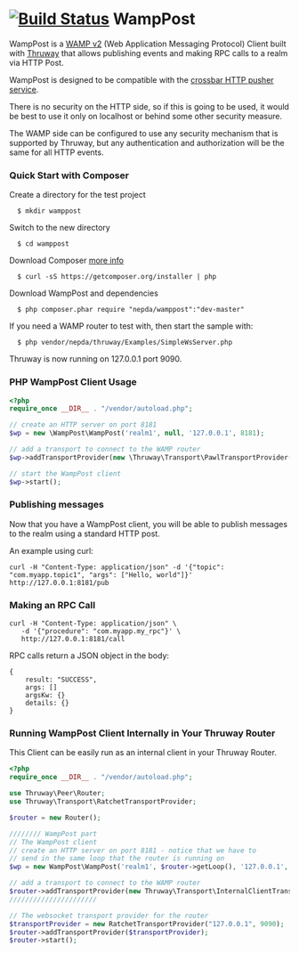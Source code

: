 [![Build Status](https://travis-ci.org/nepda/WampPost.svg?branch=master)](https://travis-ci.org/nepda/WampPost)
WampPost
===========

WampPost is a [WAMP v2](http://wamp.ws/) (Web Application Messaging Protocol) Client built with 
[Thruway](https://github.com/nepda/Thruway) that allows publishing events and making RPC calls to a realm via HTTP Post.

WampPost is designed to be compatible with the [crossbar HTTP pusher service](http://crossbar.io/docs/HTTP-Pusher-Service/).
 
There is no security on the HTTP side, so if this is going to be used, it would be best to use it only
on localhost or behind some other security measure.

The WAMP side can be configured to use any security mechanism that is supported by Thruway,
but any authentication and authorization will be the same for all HTTP events.

### Quick Start with Composer

Create a directory for the test project

      $ mkdir wamppost

Switch to the new directory

      $ cd wamppost

Download Composer [more info](https://getcomposer.org/doc/00-intro.md#downloading-the-composer-executable)

      $ curl -sS https://getcomposer.org/installer | php
      
Download WampPost and dependencies

      $ php composer.phar require "nepda/wamppost":"dev-master"

If you need a WAMP router to test with, then start the sample with:

      $ php vendor/nepda/thruway/Examples/SimpleWsServer.php
    
Thruway is now running on 127.0.0.1 port 9090.

### PHP WampPost Client Usage

```php
<?php
require_once __DIR__ . "/vendor/autoload.php";

// create an HTTP server on port 8181
$wp = new \WampPost\WampPost('realm1', null, '127.0.0.1', 8181);

// add a transport to connect to the WAMP router
$wp->addTransportProvider(new \Thruway\Transport\PawlTransportProvider('ws://127.0.0.1:9090/'));

// start the WampPost client
$wp->start();
```

### Publishing messages

Now that you have a WampPost client, you will be able to publish messages to the realm using a standard HTTP post.

An example using curl:

```
curl -H "Content-Type: application/json" -d '{"topic": "com.myapp.topic1", "args": ["Hello, world"]}' http://127.0.0.1:8181/pub
```

### Making an RPC Call

```
curl -H "Content-Type: application/json" \
   -d '{"procedure": "com.myapp.my_rpc"}' \
   http://127.0.0.1:8181/call
```

RPC calls return a JSON object in the body:

```
{
    result: "SUCCESS",
    args: []
    argsKw: {}
    details: {}
}
```

### Running WampPost Client Internally in Your Thruway Router

This Client can be easily run as an internal client in your Thruway Router.

```php
<?php
require_once __DIR__ . "/vendor/autoload.php";

use Thruway\Peer\Router;
use Thruway\Transport\RatchetTransportProvider;

$router = new Router();

//////// WampPost part
// The WampPost client
// create an HTTP server on port 8181 - notice that we have to
// send in the same loop that the router is running on
$wp = new WampPost\WampPost('realm1', $router->getLoop(), '127.0.0.1', 8181);

// add a transport to connect to the WAMP router
$router->addTransportProvider(new Thruway\Transport\InternalClientTransportProvider($wp));
//////////////////////

// The websocket transport provider for the router
$transportProvider = new RatchetTransportProvider("127.0.0.1", 9090);
$router->addTransportProvider($transportProvider);
$router->start();
```
